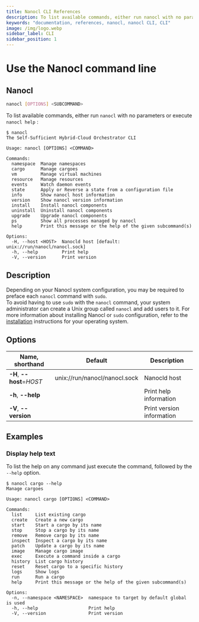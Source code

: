 ```yaml
---
title: Nanocl CLI References
description: To list available commands, either run nanocl with no parameters or execute nanocl help
keywords: "documentation, references, nanocl, nanocl CLI, CLI"
image: /img/logo.webp
sidebar_label: CLI
sidebar_position: 1
---
```


# Use the Nanocl command line

## Nanocl

```sh
nanocl [OPTIONS] <SUBCOMMAND>
```

To list available commands, either run `nanocl` with no parameters or execute `nanocl help` :

```console
$ nanocl
The Self-Sufficient Hybrid-Cloud Orchestrator CLI

Usage: nanocl [OPTIONS] <COMMAND>

Commands:
  namespace  Manage namespaces
  cargo      Manage cargoes
  vm         Manage virtual machines
  resource   Manage resources
  events     Watch daemon events
  state      Apply or Reverse a state from a configuration file
  info       Show nanocl host information
  version    Show nanocl version information
  install    Install nanocl components
  uninstall  Uninstall nanocl components
  upgrade    Upgrade nanocl components
  ps         Show all processes managed by nanocl
  help       Print this message or the help of the given subcommand(s)

Options:
  -H, --host <HOST>  Nanocld host [default: unix://run/nanocl/nanocl.sock]
  -h, --help         Print help
  -V, --version      Print version

```

## Description

Depending on your Nanocl system configuration, you may be required to preface each `nanocl` command with `sudo`. <br />
To avoid having to use `sudo` with the `nanocl` command, your system administrator can create a Unix group called `nanocl` and add users to it.
For more information about installing Nanocl or `sudo` configuration, refer to the [installation](/docs/setups/nanocl/linux/ubuntu.md) instructions for your operating system.

## Options

| Name, shorthand      | Default | Description 
| -------------------- | ------- | ----------- 
| **-H**, **\--host**=*HOST* | unix://run/nanocl/nanocl.sock | Nanocld host
| **-h**, **\--help** | | Print help information
| **-V**, **\--version** | | Print version information

## Examples

### Display help text

To list the help on any command just execute the command, followed by the `--help` option.

```console
$ nanocl cargo --help
Manage cargoes

Usage: nanocl cargo [OPTIONS] <COMMAND>

Commands:
  list     List existing cargo
  create   Create a new cargo
  start    Start a cargo by its name
  stop     Stop a cargo by its name
  remove   Remove cargo by its name
  inspect  Inspect a cargo by its name
  patch    Update a cargo by its name
  image    Manage cargo image
  exec     Execute a command inside a cargo
  history  List cargo history
  reset    Reset cargo to a specific history
  logs     Show logs
  run      Run a cargo
  help     Print this message or the help of the given subcommand(s)

Options:
  -n, --namespace <NAMESPACE>  namespace to target by default global is used
  -h, --help                   Print help
  -V, --version                Print version
```
